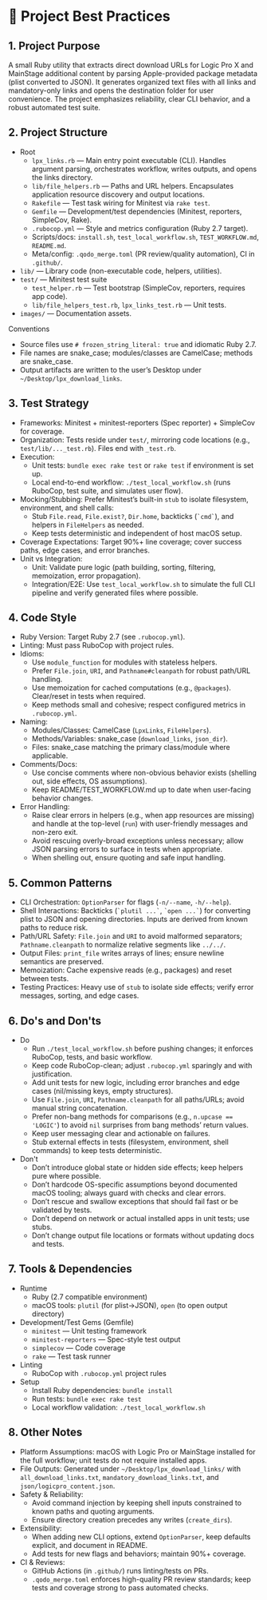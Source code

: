 # 📘 Project Best Practices

## 1. Project Purpose
A small Ruby utility that extracts direct download URLs for Logic Pro X and MainStage additional content by parsing Apple-provided package metadata (plist converted to JSON). It generates organized text files with all links and mandatory-only links and opens the destination folder for user convenience. The project emphasizes reliability, clear CLI behavior, and a robust automated test suite.

## 2. Project Structure
- Root
  - `lpx_links.rb` — Main entry point executable (CLI). Handles argument parsing, orchestrates workflow, writes outputs, and opens the links directory.
  - `lib/file_helpers.rb` — Paths and URL helpers. Encapsulates application resource discovery and output locations.
  - `Rakefile` — Test task wiring for Minitest via `rake test`.
  - `Gemfile` — Development/test dependencies (Minitest, reporters, SimpleCov, Rake).
  - `.rubocop.yml` — Style and metrics configuration (Ruby 2.7 target).
  - Scripts/docs: `install.sh`, `test_local_workflow.sh`, `TEST_WORKFLOW.md`, `README.md`.
  - Meta/config: `.qodo_merge.toml` (PR review/quality automation), CI in `.github/`.
- `lib/` — Library code (non-executable code, helpers, utilities).
- `test/` — Minitest test suite
  - `test_helper.rb` — Test bootstrap (SimpleCov, reporters, requires app code).
  - `lib/file_helpers_test.rb`, `lpx_links_test.rb` — Unit tests.
- `images/` — Documentation assets.

Conventions
- Source files use `# frozen_string_literal: true` and idiomatic Ruby 2.7.
- File names are snake_case; modules/classes are CamelCase; methods are snake_case.
- Output artifacts are written to the user’s Desktop under `~/Desktop/lpx_download_links`.

## 3. Test Strategy
- Frameworks: Minitest + minitest-reporters (Spec reporter) + SimpleCov for coverage.
- Organization: Tests reside under `test/`, mirroring code locations (e.g., `test/lib/..._test.rb`). Files end with `_test.rb`.
- Execution:
  - Unit tests: `bundle exec rake test` or `rake test` if environment is set up.
  - Local end-to-end workflow: `./test_local_workflow.sh` (runs RuboCop, test suite, and simulates user flow).
- Mocking/Stubbing: Prefer Minitest’s built-in `stub` to isolate filesystem, environment, and shell calls:
  - Stub `File.read`, `File.exist?`, `Dir.home`, backticks (`` `cmd` ``), and helpers in `FileHelpers` as needed.
  - Keep tests deterministic and independent of host macOS setup.
- Coverage Expectations: Target 90%+ line coverage; cover success paths, edge cases, and error branches.
- Unit vs Integration:
  - Unit: Validate pure logic (path building, sorting, filtering, memoization, error propagation).
  - Integration/E2E: Use `test_local_workflow.sh` to simulate the full CLI pipeline and verify generated files where possible.

## 4. Code Style
- Ruby Version: Target Ruby 2.7 (see `.rubocop.yml`).
- Linting: Must pass RuboCop with project rules.
- Idioms:
  - Use `module_function` for modules with stateless helpers.
  - Prefer `File.join`, `URI`, and `Pathname#cleanpath` for robust path/URL handling.
  - Use memoization for cached computations (e.g., `@packages`). Clear/reset in tests when required.
  - Keep methods small and cohesive; respect configured metrics in `.rubocop.yml`.
- Naming:
  - Modules/Classes: CamelCase (`LpxLinks`, `FileHelpers`).
  - Methods/Variables: snake_case (`download_links`, `json_dir`).
  - Files: snake_case matching the primary class/module where applicable.
- Comments/Docs:
  - Use concise comments where non-obvious behavior exists (shelling out, side effects, OS assumptions).
  - Keep README/TEST_WORKFLOW.md up to date when user-facing behavior changes.
- Error Handling:
  - Raise clear errors in helpers (e.g., when app resources are missing) and handle at the top-level (`run`) with user-friendly messages and non-zero exit.
  - Avoid rescuing overly-broad exceptions unless necessary; allow JSON parsing errors to surface in tests when appropriate.
  - When shelling out, ensure quoting and safe input handling.

## 5. Common Patterns
- CLI Orchestration: `OptionParser` for flags (`-n/--name`, `-h/--help`).
- Shell Interactions: Backticks (`` `plutil ...` ``, `` `open ...` ``) for converting plist to JSON and opening directories. Inputs are derived from known paths to reduce risk.
- Path/URL Safety: `File.join` and `URI` to avoid malformed separators; `Pathname.cleanpath` to normalize relative segments like `../../`.
- Output Files: `print_file` writes arrays of lines; ensure newline semantics are preserved.
- Memoization: Cache expensive reads (e.g., packages) and reset between tests.
- Testing Practices: Heavy use of `stub` to isolate side effects; verify error messages, sorting, and edge cases.

## 6. Do's and Don'ts
- Do
  - Run `./test_local_workflow.sh` before pushing changes; it enforces RuboCop, tests, and basic workflow.
  - Keep code RuboCop-clean; adjust `.rubocop.yml` sparingly and with justification.
  - Add unit tests for new logic, including error branches and edge cases (nil/missing keys, empty structures).
  - Use `File.join`, `URI`, `Pathname.cleanpath` for all paths/URLs; avoid manual string concatenation.
  - Prefer non-bang methods for comparisons (e.g., `n.upcase == 'LOGIC'`) to avoid `nil` surprises from bang methods’ return values.
  - Keep user messaging clear and actionable on failures.
  - Stub external effects in tests (filesystem, environment, shell commands) to keep tests deterministic.
- Don't
  - Don’t introduce global state or hidden side effects; keep helpers pure where possible.
  - Don’t hardcode OS-specific assumptions beyond documented macOS tooling; always guard with checks and clear errors.
  - Don’t rescue and swallow exceptions that should fail fast or be validated by tests.
  - Don’t depend on network or actual installed apps in unit tests; use stubs.
  - Don’t change output file locations or formats without updating docs and tests.

## 7. Tools & Dependencies
- Runtime
  - Ruby (2.7 compatible environment)
  - macOS tools: `plutil` (for plist→JSON), `open` (to open output directory)
- Development/Test Gems (Gemfile)
  - `minitest` — Unit testing framework
  - `minitest-reporters` — Spec-style test output
  - `simplecov` — Code coverage
  - `rake` — Test task runner
- Linting
  - RuboCop with `.rubocop.yml` project rules
- Setup
  - Install Ruby dependencies: `bundle install`
  - Run tests: `bundle exec rake test`
  - Local workflow validation: `./test_local_workflow.sh`

## 8. Other Notes
- Platform Assumptions: macOS with Logic Pro or MainStage installed for the full workflow; unit tests do not require installed apps.
- File Outputs: Generated under `~/Desktop/lpx_download_links/` with `all_download_links.txt`, `mandatory_download_links.txt`, and `json/logicpro_content.json`.
- Safety & Reliability:
  - Avoid command injection by keeping shell inputs constrained to known paths and quoting arguments.
  - Ensure directory creation precedes any writes (`create_dirs`).
- Extensibility:
  - When adding new CLI options, extend `OptionParser`, keep defaults explicit, and document in README.
  - Add tests for new flags and behaviors; maintain 90%+ coverage.
- CI & Reviews:
  - GitHub Actions (in `.github/`) runs linting/tests on PRs.
  - `.qodo_merge.toml` enforces high-quality PR review standards; keep tests and coverage strong to pass automated checks.
